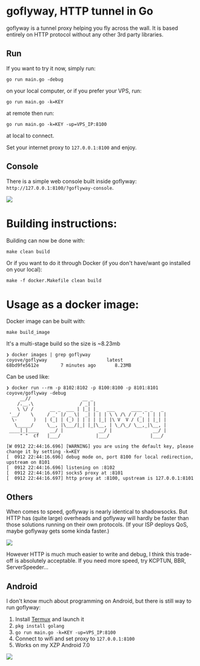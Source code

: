 # goflyway, HTTP tunnel in Go

goflyway is a tunnel proxy helping you fly across the wall. It is based entirely on HTTP protocol without any other 3rd party libraries. 

## Run
If you want to try it now, simply run:
```
go run main.go -debug
```
on your local computer, or if you prefer your VPS, run:
```
go run main.go -k=KEY
```
at remote then run:
```
go run main.go -k=KEY -up=VPS_IP:8100
```
at local to connect.

Set your internet proxy to `127.0.0.1:8100` and enjoy.

## Console
There is a simple web console built inside goflyway: `http://127.0.0.1:8100/?goflyway-console`.

![](https://github.com/coyove/goflyway/blob/master/.misc/console.png?raw=true)

# Building instructions:
Building can now be done with:
```shell
make clean build
```

Or if you want to do it through Docker (if you don't have/want go installed on your local):
```shell
make -f docker.Makefile clean build
```

# Usage as a docker image:
Docker image can be built with:
```shell
make build_image
```

It's a multi-stage build so the size is ~8.23mb
```
❯ docker images | grep goflyway
coyove/goflyway                      latest                       68bd9fe5612e        7 minutes ago       8.23MB
```

Can be used like:

```
❯ docker run --rm -p 8102:8102 -p 8100:8100 -p 8101:8101 coyove/goflyway -debug
     __//                   __ _
    /.__.\                 / _| |
    \ \/ /      __ _  ___ | |_| |_   ___      ____ _ _   _
 '__/    \     / _' |/ _ \|  _| | | | \ \ /\ / / _' | | | |
  \-      )   | (_| | (_) | | | | |_| |\ V  V / (_| | |_| |
   \_____/     \__, |\___/|_| |_|\__, | \_/\_/ \__,_|\__, |
 ____|_|____    __/ |             __/ |               __/ |
     " "  cf   |___/             |___/               |___/

[W 0912 22:44:16.696] [WARNING] you are using the default key, please change it by setting -k=KEY
[  0912 22:44:16.696] debug mode on, port 8100 for local redirection, upstream on 8101
[  0912 22:44:16.696] listening on :8102
[  0912 22:44:16.697] socks5 proxy at :8101
[  0912 22:44:16.697] http proxy at :8100, upstream is 127.0.0.1:8101
```

## Others
When comes to speed, goflyway is nearly identical to shadowsocks. But HTTP has (quite large) overheads and goflyway will hardly be faster than those solutions running on their own protocols. (If your ISP deploys QoS, maybe goflyway gets some kinda faster.)

![](https://github.com/coyove/goflyway/blob/master/.misc/speed.png?raw=true)

However HTTP is much much easier to write and debug, I think this trade-off is absolutely acceptable. If you need more speed, try KCPTUN, BBR, ServerSpeeder...

## Android

I don't know much about programming on Android, but there is still way to run goflyway:

1. Install [Termux](https://f-droid.org/packages/com.termux/) and launch it
2. `pkg install golang`
3. `go run main.go -k=KEY -up=VPS_IP:8100`
4. Connect to wifi and set proxy to `127.0.0.1:8100`
5. Works on my XZP Android 7.0

![](https://github.com/coyove/goflyway/blob/master/.misc/android.jpg?raw=true)
